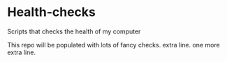 # Health-checks
Scripts that checks the health of my computer

This repo will be populated with lots of fancy checks.
extra line.
one more extra line.
